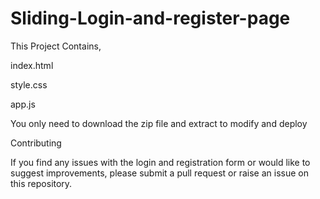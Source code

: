 # Sliding-Login-and-register-page
This Project Contains,

index.html

style.css

app.js

You only need to download the zip file and extract to modify and deploy



Contributing

If you find any issues with the login and registration form or would like to suggest improvements, please submit a pull request or raise an issue on this repository.

